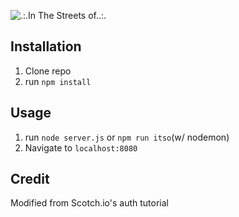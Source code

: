 ![.:.In The Streets of..:.](img/appSS4-16.png)

## Installation



1. Clone repo
2. run `npm install`

## Usage

1. run `node server.js` or `npm run itso`(w/ nodemon)
2. Navigate to `localhost:8080`

## Credit

Modified from Scotch.io's auth tutorial
